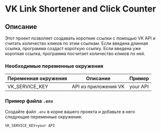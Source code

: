 # VK Link Shortener and Click Counter

## Описание

Этот проект позволяет создавать короткие ссылки с помощью VK API и считать количество кликов по этим ссылкам. Если введена длинная ссылка, программа создаст короткую ссылку.
Если введена уже короткая ссылка, программа посчитает количество кликов по ней.

### Необходимые переменные окружения
| Переменная окружения| Описание | Пример |
|---------------------|----------|--------|
| VK_SERVICE_KEY      | API из приложения VK         |     your API   |

### Пример файла `.env`

Создайте файл `.env` в корне вашего проекта и добавьте в него следующие переменные окружения:
```
VK_SERVICE_KEY=your API

